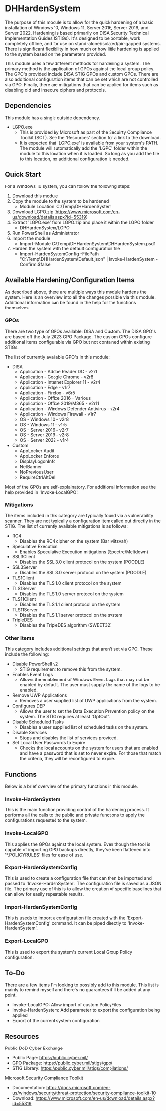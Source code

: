 # DHHardenSystem
The purpose of this module is to allow for the quick hardening of a basic installation of Windows 10, Windows 11, Server 2016, Server 2019, and Server 2022. Hardening is based primarily on DISA Security Technical Implementation Guides (STIGs). It's designed to be portable, work completely offline, and for use on stand-alone/isolated/air-gapped systems. There is significant flexibility in how much or how little hardening is applied to the system based on the parameters provided.

This module uses a few different methods for hardening a system. The primary method is the application of GPOs against the local group policy. The GPO's provided include DISA STIG GPOs and custom GPOs. There are also additional configuration items that can be set which are not controlled via GPO. Finally, there are mitigations that can be applied for items such as disabling old and insecure ciphers and protocols.

## Dependencies
This module has a single outside dependency.
- LGPO.exe
    - This is provided by Microsoft as part of the Secuirty Compliance Toolkit (SCT). See the 'Resources' section for a link to the download.
    - It is expected that 'LGPO.exe' is available from your system's PATH. The module will automatically add the 'LGPO' folder within the module to this location when it is loaded. So long as you add the file to this location, no additional configuration is needed.


## Quick Start
For a Windows 10 system, you can follow the following steps:
1. Download this module
1. Copy the module to the system to be hardened
    - Module Location: C:\Temp\DHHardenSystem
1. Download LGPO.zip (https://www.microsoft.com/en-us/download/details.aspx?id=55319)
1. Extract 'LGPO.exe' from LGPO.zip and place it within the LGPO folder
    - DHHardenSystem/LGPO
1. Run PowerShell as Administrator
1. Import the module
    - Import-Module C:\Temp\DHHardenSystem\DHHardenSystem.psd1
1. Harden the system with the default configuration file
    - Import-HardenSystemConfig -FilePath "C:\Temp\DHHardenSystem\Default.json" | Invoke-HardenSystem -Confirm:$false


## Available Hardening/Configuration Items
As described above, there are multiple ways this module hardens the system. Here is an overview into all the changes possible via this module. Additional information can be found in the help for the functions themselves.

### GPOs
There are two type of GPOs available: DISA and Custom. The DISA GPO's are based off the July 2023 GPO Package. The custom GPOs configure additional items configurable via GPO but not contained within existing STIGs.

The list of currently available GPO's in this module:
- DISA
    - Application - Adobe Reader DC - v2r1
    - Application - Google Chrome - v2r8
    - Application - Internet Explorer 11 - v2r4
    - Application - Edge - v1r7
    - Application - Firefox - v6r5
    - Application - Office 2016 - Various
    - Application - Office 2019/M365 - v2r11
    - Application - Windows Defender Antivirus - v2r4
    - Application - Windows Firewall - v1r7
    - OS - Windows 10 - v2r8
    - OS - Windows 11 - v1r5
    - OS - Server 2016 - v2r7
    - OS - Server 2019 - v2r8
    - OS - Server 2022 - v1r4
- Custom
    - AppLocker Audit
    - AppLocker Enforce
    - DisplayLogonInfo
    - NetBanner
    - NoPreviousUser
    - RequireCtrlAltDel

Most of the GPOs are self-explainatory. For additional information see the help provided in 'Invoke-LocalGPO'.

### Mitigations
The items included in this category are typically found via a vulnerability scanner. They are not typically a configuration item called out directly in the STIG. The list of currently available mitigations is as follows:
- RC4
    - Disables the RC4 cipher on the system (Bar Mitzvah)
- Speculative Execution
    - Enables Speculative Execution mitigations (Spectre/Meltdown)
- SSL3Client
    - Disables the SSL 3.0 client protocol on the system (POODLE)
- SSL3Server
    - Disables the SSL 3.0 server protocol on the system (POODLE)
- TLS1Client
    - Disables the TLS 1.0 client protocol on the system
- TLS1Server
    - Disables the TLS 1.0 server protocol on the system
- TLS11Client
    - Disables the TLS 1.1 client protocol on the system
- TLS11Server
    - Disables the TLS 1.1 server protocol on the system
- TripleDES
    - Disables the TripleDES algorithm (SWEET32)

### Other Items
This category includes additional settings that aren't set via GPO. These include the following:
- Disable PowerShell v2
    - STIG requirement to remove this from the system.
- Enables Event Logs
    - Allows the enablement of Windows Event Logs that may not be enabled by default. The user must supply the name of the logs to be enabled.
- Remove UWP Applications
    - Removes a user supplied list of UWP applications from the system.
- Configures DEP
    - Allows the user to set the Data Execution Prevention policy on the system. The STIG requires at least 'OptOut'.
- Disable Scheduled Tasks
    - Disables a user supplied list of scheduled tasks on the system.
- Disable Services
    - Stops and disables the list of services provided.
- Set Local User Passwords to Expire
    - Checks the local accounts on the system for users that are enabled and have a password that is set to never expire. For those that match the criteria, they will be reconfigured to expire.


## Functions
Below is a brief overview of the primary functions in this module.

### Invoke-HardenSystem
This is the main function providing control of the hardening process. It performs all the calls to the public and private functions to apply the configurations requested to the system. 

### Invoke-LocalGPO
This applies the GPOs against the local system. Even though the tool is capable of importing GPO backups directly, they've been flattened into '*.POLICYRULES' files for ease of use.

### Export-HardenSystemConfig
This is used to create a configuration file that can then be imported and passed to 'Invoke-HardenSystem'. The configuration file is saved as a JSON file. The primary use of this is to allow the creation of specific baselines that can allow for easily repeatable results.

### Import-HardenSystemConfig
This is useds to import a configuration file created with the 'Export-HardenSystemConfig' command. It can be piped directly to 'Invoke-HardenSystem'.

### Export-LocalGPO
This is used to export the system's current Local Group Policy configuration.

## To-Do
There are a few items I'm looking to possibly add to this module. This list is mainly to remind myself and there's no guarantees it'll be added at any point.
- Invoke-LocalGPO: Allow import of custom PolicyFiles
- Invoke-HardenSystem: Add parameter to export the configuration being applied
- Export of the current system configuration


## Resources
Public DoD Cyber Exchange
- Public Page: https://public.cyber.mil/
- GPO Package: https://public.cyber.mil/stigs/gpo/
- STIG Library: https://public.cyber.mil/stigs/compilations/

Microsoft Security Compliance Toolkit
- Documentation: https://docs.microsoft.com/en-us/windows/security/threat-protection/security-compliance-toolkit-10
- Download: https://www.microsoft.com/en-us/download/details.aspx?id=55319

